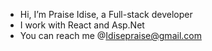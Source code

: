 -  Hi, I’m Praise Idise, a Full-stack developer
-  I work with React and Asp.Net
- You can reach me @Idisepraise@gmail.com 
